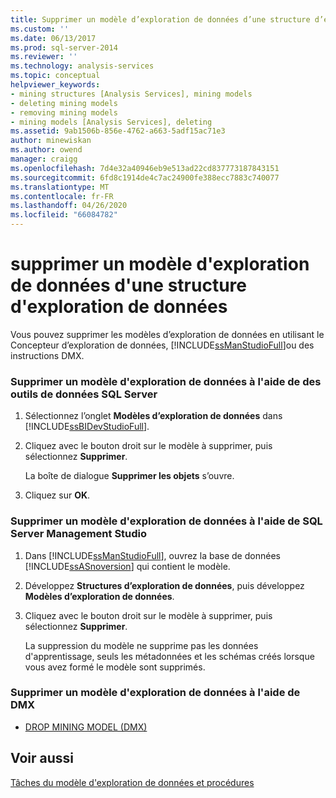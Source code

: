 ```yaml
---
title: Supprimer un modèle d’exploration de données d’une structure d’exploration de données | Microsoft Docs
ms.custom: ''
ms.date: 06/13/2017
ms.prod: sql-server-2014
ms.reviewer: ''
ms.technology: analysis-services
ms.topic: conceptual
helpviewer_keywords:
- mining structures [Analysis Services], mining models
- deleting mining models
- removing mining models
- mining models [Analysis Services], deleting
ms.assetid: 9ab1506b-856e-4762-a663-5adf15ac71e3
author: minewiskan
ms.author: owend
manager: craigg
ms.openlocfilehash: 7d4e32a40946eb9e513ad22cd837773187843151
ms.sourcegitcommit: 6fd8c1914de4c7ac24900fe388ecc7883c740077
ms.translationtype: MT
ms.contentlocale: fr-FR
ms.lasthandoff: 04/26/2020
ms.locfileid: "66084782"
---
```

# <a name="delete-a-mining-model-from-a-mining-structure"></a>supprimer un modèle d'exploration de données d'une structure d'exploration de données
  Vous pouvez supprimer les modèles d’exploration de données en utilisant le Concepteur d’exploration de données, [!INCLUDE[ssManStudioFull](../../includes/ssmanstudiofull-md.md)]ou des instructions DMX.  
  
### <a name="delete-a-mining-model-using-sql-server-data-tools"></a>Supprimer un modèle d'exploration de données à l'aide de des outils de données SQL Server  
  
1.  Sélectionnez l’onglet **Modèles d’exploration de données** dans [!INCLUDE[ssBIDevStudioFull](../../includes/ssbidevstudiofull-md.md)].  
  
2.  Cliquez avec le bouton droit sur le modèle à supprimer, puis sélectionnez **Supprimer**.  
  
     La boîte de dialogue **Supprimer les objets** s’ouvre.  
  
3.  Cliquez sur **OK**.  
  
### <a name="delete-a-mining-model-using-sql-server-management-studio"></a>Supprimer un modèle d'exploration de données à l'aide de SQL Server Management Studio  
  
1.  Dans [!INCLUDE[ssManStudioFull](../../includes/ssmanstudiofull-md.md)], ouvrez la base de données [!INCLUDE[ssASnoversion](../../includes/ssasnoversion-md.md)] qui contient le modèle.  
  
2.  Développez **Structures d’exploration de données**, puis développez **Modèles d’exploration de données**.  
  
3.  Cliquez avec le bouton droit sur le modèle à supprimer, puis sélectionnez **Supprimer**.  
  
     La suppression du modèle ne supprime pas les données d'apprentissage, seuls les métadonnées et les schémas créés lorsque vous avez formé le modèle sont supprimés.  
  
### <a name="delete-a-mining-model-using-dmx"></a>Supprimer un modèle d'exploration de données à l'aide de DMX  
  
-   [DROP MINING MODEL &#40;DMX&#41;](/sql/dmx/drop-mining-model-dmx)  
  
## <a name="see-also"></a>Voir aussi  
 [Tâches du modèle d'exploration de données et procédures](mining-model-tasks-and-how-tos.md)  
  
  
